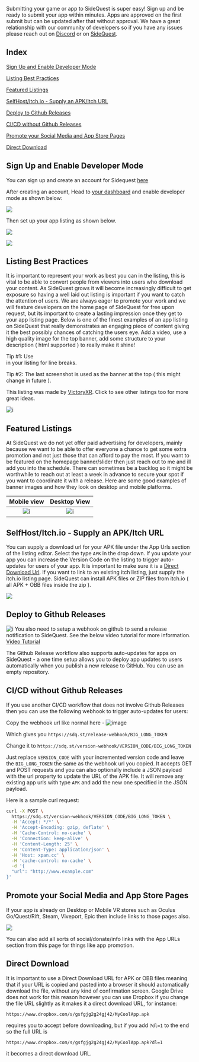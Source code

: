 Submitting your game or app to SideQuest is super easy! Sign up and be ready to submit your app within minutes. Apps are approved on the first submit but can be updated after that without approval. We have a great relationship with our community of developers so if you have any issues please reach out on [Discord](https://discord.gg/HNnDPSu) or on [SideQuest](https://sidequestvr.com/#/account/message-thread/1). 

## Index
[Sign Up and Enable Developer Mode](https://github.com/the-expanse/SideQuest/wiki/How-To-Submit-Games#sign-up-and-enable-developer-mode)

[Listing Best Practices](https://github.com/the-expanse/SideQuest/wiki/How-To-Submit-Games#listing-best-practices)

[Featured Listings](https://github.com/the-expanse/SideQuest/wiki/How-To-Submit-Games#featured-listings)

[SelfHost/Itch.io - Supply an APK/Itch URL](https://github.com/the-expanse/SideQuest/wiki/How-To-Submit-Games#selfhostitchio---supply-an-apkitch-url)

[Deploy to Github Releases](https://github.com/the-expanse/SideQuest/wiki/How-To-Submit-Games#deploy-to-github-releases)

[CI/CD without Github Releases](https://github.com/the-expanse/SideQuest/wiki/How-To-Submit-Games#cicd-without-github-releases)

[Promote your Social Media and App Store Pages](https://github.com/the-expanse/SideQuest/wiki/How-To-Submit-Games#promote-your-social-media-and-app-store-pages)

[Direct Download](https://github.com/the-expanse/SideQuest/wiki/How-To-Submit-Games#direct-download)


## Sign Up and Enable Developer Mode


You can sign up and create an account for Sidequest [here](https://sidequestvr.com/#/sign-up)

After creating an account, Head to [your dashboard](https://sidequestvr.com/#/account) and enable developer mode as shown below:

![](https://i.imgur.com/809Ft7i.png)

Then set up your app listing as shown below.

![](https://i.imgur.com/LWSmgf2.png)

![](https://i.imgur.com/s5dTGqQ.png)

## Listing Best Practices

It is important to represent your work as best you can in the listing, this is vital to be able to convert people from viewers into users who download your content. As SideQuest grows it will become increasingly difficult to get exposure so having a well laid out listing is important if you want to catch the attention of users. We are always eager to promote your work and we will feature developers on the home page of SideQuest for free upon request, but its important to create a lasting impression once they get to your app listing page. Below is one of the finest examples of an app listing on SideQuest that really demonstrates an engaging piece of content giving it the best possibly chances of catching the users eye. Add a video, use a high quality image for the top banner, add some structure to your description ( html supported ) to really make it shine!

Tip #1: Use <br> in your listing for line breaks.

Tip #2: The last screenshot is used as the banner at the top ( this might change in future ). 

This listing was made by [VictoryXR](https://sidequestvr.com/#/user/102517). Click to see other listings too for more great ideas.

![i](https://i.imgur.com/KoN9IkX.png)

## Featured Listings

At SideQuest we do not yet offer paid advertising for developers, mainly because we want to be able to offer everyone a chance to get some extra promotion and not just those that can afford to pay the most. If you want to be featured on the homepage banner/slider then just reach out to me and ill add you into the schedule. There can sometimes be a backlog so it might be worthwhile to reach out at least a week in advance to secure your spot if you want to coordinate it with a release. Here are some good examples of banner images and how they look on desktop and mobile platforms.


Mobile view          |  Desktop View
:-------------------------:|:-------------------------:
![i](https://i.imgur.com/7HXhh1d.png)  |  ![i](https://i.imgur.com/jCxQHcp.png)


## SelfHost/Itch.io - Supply an APK/Itch URL
You can supply a download url for your APK file under the App Urls section of the listing editor. Select the type `APK` in the drop down. If you update your app you can increase the Version Code on the listing to trigger auto-updates for users of your app. It is important to make sure it is a [Direct Download Url](https://github.com/the-expanse/SideQuest/wiki/How-To-Submit-Games#direct-download). If you want to link to an existing itch listing, just supply the itch.io listing page. SideQuest can install APK files or ZIP files from itch.io ( all APK + OBB files inside the zip ). 

![](https://i.imgur.com/SzHTXwO.png)


## Deploy to Github Releases
![i](https://i.imgur.com/MWryZis.png)
You also need to setup a webhook on github to send a release notification to SideQuest. See the below video tutorial for more information. 
[Video Tutorial](https://www.youtube.com/watch?v=B0IZv-ljwSI)

The Github Release workflow also supports auto-updates for apps on SideQuest - a one time setup allows you to deploy app updates to users automatically when you publish a new release to GitHub. You can use an empty repository.



## CI/CD without Github Releases
If you use another CI/CD workflow that does not involve Github Releases then you can use the following webhook to trigger auto-updates for users:

Copy the webhook url like normal here -
![image](
https://i.imgur.com/wSSgmZo.png)

Which gives you 
`https://sdq.st/release-webhook/BIG_LONG_TOKEN`

Change it to 
`https://sdq.st/version-webhook/VERSION_CODE/BIG_LONG_TOKEN`

Just replace `VERSION_CODE` with your incremented version code and leave the `BIG_LONG_TOKEN` the same as the webhook url you copied. It accepts GET and POST requests and you can also optionally include a JSON payload with the url property to update the URL of the APK file. It will remove any existing app urls with type `APK` and add the new one specified in the JSON payload. 

Here is a sample curl request:

```bash
curl -X POST \
  https://sdq.st/version-webhook/VERSION_CODE/BIG_LONG_TOKEN \
  -H 'Accept: */*' \
  -H 'Accept-Encoding: gzip, deflate' \
  -H 'Cache-Control: no-cache' \
  -H 'Connection: keep-alive' \
  -H 'Content-Length: 25' \
  -H 'Content-Type: application/json' \
  -H 'Host: xpan.cc' \
  -H 'cache-control: no-cache' \
  -d '{
  "url": "http://www.example.com"
}'
```


## Promote your Social Media and App Store Pages
If your app is already on Desktop or Mobile VR stores such as Oculus Go/Quest/Rift, Steam, Viveport, Epic then include links to those pages also. 

![](https://i.imgur.com/w6Ppp4p.png)

You can also add all sorts of social/donate/info links with the App URLs section from this page for things like app promotion.



## Direct Download
It is important to use a Direct Download URL for APK or OBB files meaning that if your URL is copied and pasted into a browser it should automatically download the file, without any kind of confirmation screen. Google Drive does not work for this reason however you can use Dropbox if you change the file URL slightly as it makes it a direct download URL, for instance:

`https://www.dropbox.com/s/gsfgjg2g24gj42/MyCoolApp.apk`

requires you to accept before downloading, but if you add `?dl=1` to the end so the full URL is 

`https://www.dropbox.com/s/gsfgjg2g24gj42/MyCoolApp.apk?dl=1`

it becomes a direct download URL.

